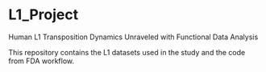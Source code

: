 # L1_Project
Human L1 Transposition Dynamics Unraveled with Functional Data Analysis

This repository contains the L1 datasets used in the study and the code from FDA workflow.
